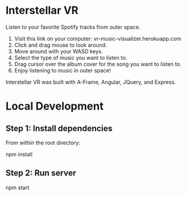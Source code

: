# Interstellar VR

Listen to your favorite Spotify tracks from outer space.

  1. Visit this link on your computer: vr-music-visualizer.herokuapp.com
  2. Click and drag mouse to look around.
  3. Move around with your WASD keys. 
  4. Select the type of music you want to listen to.
  5. Drag cursor over the album cover for the song you want to listen to. 
  6. Enjoy listening to music in outer space!
  
Interstellar VR was built with A-Frame, Angular, JQuery, and Express.

# Local Development

## Step 1: Install dependencies

From within the root directory:

npm install 

## Step 2: Run server

npm start




